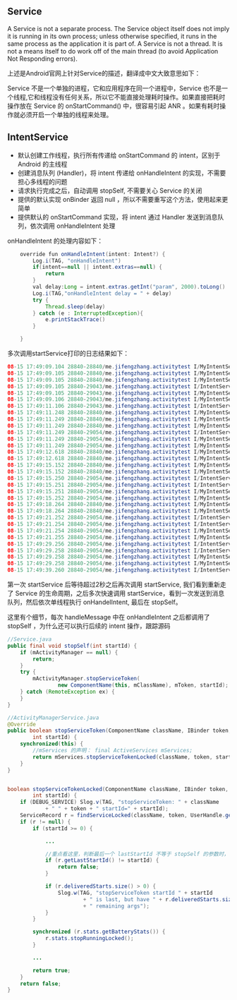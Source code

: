 ## Service
A Service is not a separate process. The Service object itself does not imply it is running in its own process; unless otherwise specified, it runs in the same process as the application it is part of.
A Service is not a thread. It is not a means itself to do work off of the main thread (to avoid Application Not Responding errors).

上述是Android官网上针对Service的描述，翻译成中文大致意思如下：

Service 不是一个单独的进程，它和应用程序在同一个进程中，Service 也不是一个线程,它和线程没有任何关系，所以它不能直接处理耗时操作。如果直接把耗时操作放在 Service 的 onStartCommand() 中，很容易引起 ANR 。如果有耗时操作就必须开启一个单独的线程来处理。

## IntentService
* 默认创建工作线程，执行所有传递给 onStartCommand 的 intent，区别于 Android 的主线程
* 创建消息队列 (Handler)，将 intent 传递给 onHandleIntent 的实现，不需要担心多线程的问题
* 请求执行完成之后，自动调用 stopSelf, 不需要关心 Service 的关闭
* 提供的默认实现 onBinder 返回 null ，所以不需要重写这个方法，使用起来更简单
* 提供默认的 onStartCommand 实现，将 intent 通过 Handler 发送到消息队列，依次调用 onHandleIntent 处理

onHandleIntent 的处理内容如下：
```java
    override fun onHandleIntent(intent: Intent?) {
        Log.i(TAG, "onHandleIntent")
        if(intent==null || intent.extras==null) {
            return
        }
        val delay:Long = intent.extras.getInt("param", 2000).toLong()
        Log.i(TAG,"onHandleIntent delay = " + delay)
        try {
            Thread.sleep(delay)
        } catch (e : InterruptedException){
            e.printStackTrace()
        }

    }

```
 多次调用startService打印的日志结果如下：
 ```java
 08-15 17:49:09.104 28840-28840/me.jifengzhang.activitytest I/MyIntentService: onCreate
08-15 17:49:09.105 28840-28840/me.jifengzhang.activitytest I/MyIntentService: onStartCommand
08-15 17:49:09.105 28840-28840/me.jifengzhang.activitytest I/MyIntentService: onStart
08-15 17:49:09.105 28840-29043/me.jifengzhang.activitytest I/IntentService: handleMessage
08-15 17:49:09.105 28840-29043/me.jifengzhang.activitytest I/MyIntentService: onHandleIntent
08-15 17:49:09.106 28840-29043/me.jifengzhang.activitytest I/MyIntentService: onHandleIntent delay = 2000
08-15 17:49:11.106 28840-29043/me.jifengzhang.activitytest I/IntentService: handleMessage before stopSelf
08-15 17:49:11.248 28840-28840/me.jifengzhang.activitytest I/MyIntentService: onCreate
08-15 17:49:11.249 28840-28840/me.jifengzhang.activitytest I/MyIntentService: onStartCommand
08-15 17:49:11.249 28840-28840/me.jifengzhang.activitytest I/MyIntentService: onStart
08-15 17:49:11.249 28840-29054/me.jifengzhang.activitytest I/IntentService: handleMessage
08-15 17:49:11.249 28840-29054/me.jifengzhang.activitytest I/MyIntentService: onHandleIntent
08-15 17:49:11.249 28840-29054/me.jifengzhang.activitytest I/MyIntentService: onHandleIntent delay = 4000
08-15 17:49:12.618 28840-28840/me.jifengzhang.activitytest I/MyIntentService: onStartCommand
08-15 17:49:12.618 28840-28840/me.jifengzhang.activitytest I/MyIntentService: onStart
08-15 17:49:15.152 28840-28840/me.jifengzhang.activitytest I/MyIntentService: onStartCommand
08-15 17:49:15.152 28840-28840/me.jifengzhang.activitytest I/MyIntentService: onStart
08-15 17:49:15.250 28840-29054/me.jifengzhang.activitytest I/IntentService: handleMessage before stopSelf
08-15 17:49:15.251 28840-29054/me.jifengzhang.activitytest I/IntentService: handleMessage
08-15 17:49:15.251 28840-29054/me.jifengzhang.activitytest I/MyIntentService: onHandleIntent
08-15 17:49:15.252 28840-29054/me.jifengzhang.activitytest I/MyIntentService: onHandleIntent delay = 6000
08-15 17:49:18.264 28840-28840/me.jifengzhang.activitytest I/MyIntentService: onStartCommand
08-15 17:49:18.264 28840-28840/me.jifengzhang.activitytest I/MyIntentService: onStart
08-15 17:49:21.252 28840-29054/me.jifengzhang.activitytest I/IntentService: handleMessage before stopSelf
08-15 17:49:21.254 28840-29054/me.jifengzhang.activitytest I/IntentService: handleMessage
08-15 17:49:21.254 28840-29054/me.jifengzhang.activitytest I/MyIntentService: onHandleIntent
08-15 17:49:21.255 28840-29054/me.jifengzhang.activitytest I/MyIntentService: onHandleIntent delay = 8000
08-15 17:49:29.256 28840-29054/me.jifengzhang.activitytest I/IntentService: handleMessage before stopSelf
08-15 17:49:29.258 28840-29054/me.jifengzhang.activitytest I/IntentService: handleMessage
08-15 17:49:29.258 28840-29054/me.jifengzhang.activitytest I/MyIntentService: onHandleIntent
08-15 17:49:29.258 28840-29054/me.jifengzhang.activitytest I/MyIntentService: onHandleIntent delay = 10000
08-15 17:49:39.260 28840-29054/me.jifengzhang.activitytest I/IntentService: handleMessage before stopSelf
 ```

第一次 startService 后等待超过2秒之后再次调用 startService, 我们看到重新走了 Service 的生命周期，之后多次快速调用 startService，看到一次发送到消息队列，然后依次单线程执行 onHandelIntent, 最后在 stopSelf。


这里有个细节，每次 handleMessage 中在 onHandleIntent 之后都调用了 stopSelf ，为什么还可以执行后续的 intent 操作，跟踪源码
```Java
//Service.java
public final void stopSelf(int startId) {
    if (mActivityManager == null) {
        return;
    }
    try {
        mActivityManager.stopServiceToken(
                new ComponentName(this, mClassName), mToken, startId);
    } catch (RemoteException ex) {
    }
}

//ActivityManagerService.java
@Override
public boolean stopServiceToken(ComponentName className, IBinder token,
        int startId) {
    synchronized(this) {
        //mServices 的声明： final ActiveServices mServices;
        return mServices.stopServiceTokenLocked(className, token, startId);
    }
}


boolean stopServiceTokenLocked(ComponentName className, IBinder token,
        int startId) {
    if (DEBUG_SERVICE) Slog.v(TAG, "stopServiceToken: " + className
            + " " + token + " startId=" + startId);
    ServiceRecord r = findServiceLocked(className, token, UserHandle.getCallingUserId());
    if (r != null) {
        if (startId >= 0) {

            ...

            //重点看这里，判断最后一个 lastStartId 不等于 stopSelf 的参数时，直接 return false
            if (r.getLastStartId() != startId) {
                return false;
            }

            if (r.deliveredStarts.size() > 0) {
                Slog.w(TAG, "stopServiceToken startId " + startId
                        + " is last, but have " + r.deliveredStarts.size()
                        + " remaining args");
            }
        }

        synchronized (r.stats.getBatteryStats()) {
            r.stats.stopRunningLocked();
        }

        ...

        return true;
    }
    return false;
}               

```
